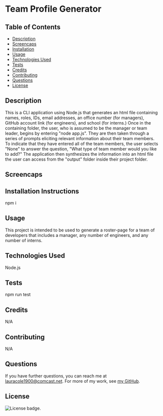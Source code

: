 # Team Profile Generator

  ## Table of Contents

  * [Description](#description)
  * [Screencaps](#screencaps)
  * [Installation](#installation)
  * [Usage](#usage)
  * [Technologies Used](#technologies)
  * [Tests](#tests)
  * [Credits](#credits)
  * [Contributing](#contributing)
  * [Questions](#questions)
  * [License](#license)

  ## Description

  This is a CLI application using Node.js that generates an html file containing names, roles, IDs, email addresses, an office number (for managers), GitHub account link (for engineers), and school (for interns.) Once in the containing folder, the user, who is assumed to be the manager or team leader, begins by entering "node app.js". They are then taken through a series of prompts eliciting relevant information about their team members. To indicate that they have entered all of the team members, the user selects "None" to answer the question, "What type of team member would you like to add?" The application then synthesizes the information into an html file the user can access from the "output" folder inside their project folder.

  ## Screencaps

  

  ## Installation Instructions

  npm i

  ## Usage

  This project is intended to be used to generate a roster-page for a team of developers that includes a manager, any number of engineers, and any number of interns.

  ## Technologies Used

  Node.js

  ## Tests

  npm run test

  ## Credits

  N/A

  ## Contributing

  N/A

  ## Questions

  If you have further questions, you can reach me at lauracole1900@comcast.net. For more of my work, see [my GitHub](https://github.com/LauraCole1900).

  ## License

  ![License badge](https://img.shields.io/badge/license-MIT-brightgreen).
